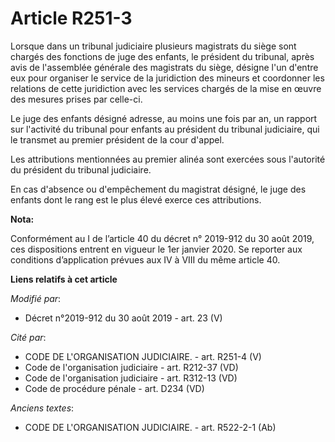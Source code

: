 # Article R251-3

Lorsque dans un   tribunal judiciaire plusieurs magistrats du siège sont chargés des fonctions de juge des enfants, le
président du tribunal, après avis de l'assemblée générale des magistrats du siège, désigne l'un d'entre eux pour organiser le
service de la juridiction des mineurs et coordonner les relations de cette juridiction avec les services chargés de la mise
en œuvre des mesures prises par celle-ci. 

Le juge des enfants désigné adresse, au moins une fois par an, un rapport sur l'activité du tribunal pour enfants au
président du   tribunal judiciaire, qui le transmet au premier président de la cour d'appel. 

Les attributions mentionnées au premier alinéa sont exercées sous l'autorité du président du   tribunal judiciaire. 

En cas d'absence ou d'empêchement du magistrat désigné, le juge des enfants dont le rang est le plus élevé exerce ces
attributions.

**Nota:**

Conformément au I de l’article 40 du décret n° 2019-912 du 30 août 2019, ces dispositions entrent en vigueur le 1er janvier
2020. Se reporter aux conditions d’application prévues aux IV à VIII du même article 40.

**Liens relatifs à cet article**

_Modifié par_:

  - Décret n°2019-912 du 30 août 2019 - art. 23 (V)

_Cité par_:

  - CODE DE L'ORGANISATION JUDICIAIRE. - art. R251-4 (V)
  - Code de l'organisation judiciaire - art. R212-37 (VD)
  - Code de l'organisation judiciaire - art. R312-13 (VD)
  - Code de procédure pénale - art. D234 (VD)

_Anciens textes_:

  - CODE DE L'ORGANISATION JUDICIAIRE. - art. R522-2-1 (Ab)
